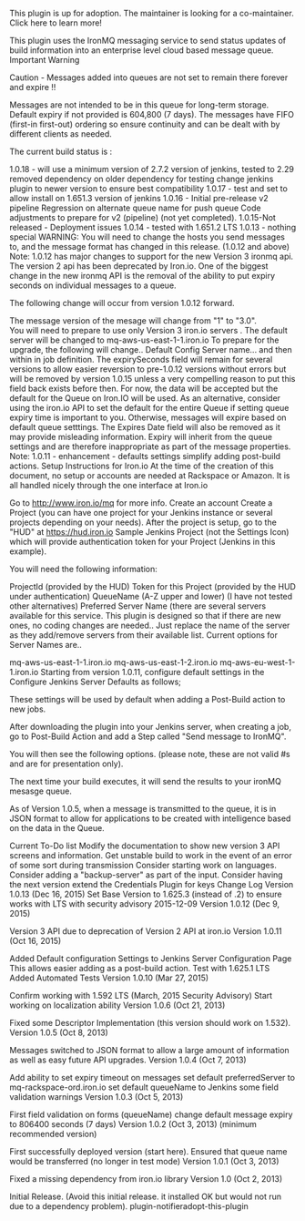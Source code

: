 This plugin is up for adoption. The maintainer is looking for a co-maintainer. Click here to learn more!

This plugin uses the IronMQ messaging service to send status updates of build information into an enterprise level cloud based message queue.
Important Warning

Caution - Messages added into queues are not set to remain there forever and expire !!

Messages are not intended to be in this queue for long-term storage.
Default expiry if not provided is 604,800 (7 days).
The messages have FIFO (first-in first-out) ordering so ensure continuity and can be dealt with by different clients as needed.

The current build status is :   

1.0.18 - will use a minimum version of 2.7.2 version of jenkins, tested to 2.29
removed dependency on older dependency for testing
change jenkins plugin to newer version to ensure best compatibility
1.0.17 - test and set to allow install on 1.651.3 version of jenkins
1.0.16 - Initial pre-release v2 pipeline
Regression on alternate queue name for push queue
Code adjustments to prepare for v2 (pipeline) (not yet completed).
1.0.15-Not released - Deployment issues
1.0.14 - tested with 1.651.2 LTS
1.0.13 - nothing special
WARNING: You will need to change the hosts you send messages to, and the message format has changed in this release. (1.0.12 and above)
Note: 1.0.12 has major changes to support for the new Version 3 ironmq api. The version 2 api has been deprecated by Iron.io.
One of the biggest change in the new ironmq API is the removal of the ability to put expiry seconds on individual messages to a queue.

The following change will occur from version 1.0.12 forward.

The message version of the mesage will change from "1" to "3.0".  
You will need to prepare to use only Version 3 iron.io servers .  The default server will be changed to mq-aws-us-east-1-1.iron.io
To prepare for the upgrade, the following will change.. Default Config Server name... and then within in job definition.
The expirySeconds field will remain for several versions to allow easier reversion to pre-1.0.12 versions without errors but will be removed by version 1.0.15 unless a very compelling reason to put this field back exists before then. For now, the data will be accepted but the default for the Queue on Iron.IO will be used.  As an alternative, consider using the iron.io API to set the default for the entire Queue if setting queue expiry time is important to you.  Otherwise, messages will expire based on default queue setttings.
The Expires Date field will also be removed as it may provide misleading information. Expiry will inherit from the queue settings and are therefore inappropriate as part of the message properties.
Note: 1.0.11 - enhancement - defaults settings simplify adding post-build actions.
Setup Instructions for Iron.io
At the time of the creation of this document, no setup or accounts are needed at Rackspace or Amazon. It is all handled nicely through the one interface at Iron.io

Go to http://www.iron.io/mq for more info.
Create an account
Create a Project (you can have one project for your Jenkins instance or several projects depending on your needs).
After the project is setup, go to the "HUD" at https://hud.iron.io
Sample Jenkins Project (not the Settings Icon) which will provide authentication token for your Project (Jenkins in this example).




You will need the following information:

ProjectId (provided by the HUD)
Token for this Project (provided by the HUD under authentication)
QueueName (A-Z upper and lower) (I have not tested other alternatives)
Preferred Server Name (there are several servers available for this service. This plugin is designed so that if there are new ones, no coding changes are needed.. Just replace the name of the server as they add/remove servers from their available list.
Current options for Server Names are..

mq-aws-us-east-1-1.iron.io
mq-aws-us-east-1-2.iron.io
mq-aws-eu-west-1-1.iron.io
Starting from version 1.0.11, configure default settings in the Configure Jenkins Server Defaults as follows;



These settings will be used by default when adding a Post-Build action to new jobs.

After downloading the plugin into your Jenkins server, when creating a job, go to Post-Build Action and add a Step called "Send message to IronMQ".

You will then see the following options. (please note, these are not valid #s and are for presentation only).



The next time your build executes, it will send the results to your ironMQ mesasge queue.

As of Version 1.0.5, when a message is transmitted to the queue, it is in JSON format to allow for applications to be created with intelligence based on the data in the Queue.



Current To-Do list
Modify the documentation to show new version 3 API screens and information.
Get unstable build to work in the event of an error of some sort during transmission
Consider starting work on languages.
Consider adding a "backup-server" as part of the input.
Consider having the next version extend the Credentials Plugin for keys
Change Log
Version 1.0.13 (Dec 16, 2015)
Set Base Version to 1.625.3 (instead of .2) to ensure works with LTS with security advisory 2015-12-09
Version 1.0.12 (Dec 9, 2015)

Version 3 API due to deprecation of Version 2 API at iron.io
Version 1.0.11 (Oct 16, 2015)

Added Default configuration Settings to Jenkins Server Configuration Page
This allows easier adding as a post-build action.
Test with 1.625.1 LTS
Added Automated Tests
Version 1.0.10 (Mar 27, 2015)

Confirm working with 1.592 LTS (March, 2015 Security Advisory)
Start working on localization ability
Version 1.0.6 (Oct 21, 2013)

Fixed some Descriptor Implementation (this version should work on 1.532).
Version 1.0.5 (Oct 8, 2013)

Messages switched to JSON format to allow a large amount of information as well as easy future API upgrades.
Version 1.0.4 (Oct 7, 2013)

Add ability to set expiry timeout on messages
set default preferredServer to mq-rackspace-ord.iron.io
set default queueName to Jenkins
some field validation warnings
Version 1.0.3 (Oct 5, 2013)

First field validation on forms (queueName)
change default message expiry to 806400 seconds (7 days)
Version 1.0.2 (Oct 3, 2013) (minimum recommended version)

First successfully deployed version (start here).
Ensured that queue name would be transferred (no longer in test mode)
Version 1.0.1 (Oct 3, 2013)

Fixed a missing dependency from iron.io library
Version 1.0 (Oct 2, 2013)

Initial Release. (Avoid this initial release.  it installed OK but would not run due to a dependency problem).
plugin-notifieradopt-this-plugin